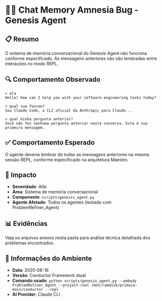 # 🧠💔 Chat Memory Amnesia Bug - Genesis Agent

## 📋 **Resumo**
O sistema de memória conversacional do Genesis Agent não funciona conforme especificado. As mensagens anteriores não são lembradas entre interações no modo REPL.

## 🔍 **Comportamento Observado**
```
> ola
Hello! How can I help you with your software engineering tasks today?

> qual sua funcao?
Sou Claude Code, o CLI oficial da Anthropic para Claude...

> qual minha pergunta anterior?
Você não fez nenhuma pergunta anterior nesta conversa. Esta é sua primeira mensagem.
```

## ✅ **Comportamento Esperado**
O agente deveria lembrar de todas as mensagens anteriores na mesma sessão REPL, conforme especificado na arquitetura Maestro.

## 🎯 **Impacto**
- **Severidade**: Alta
- **Área**: Sistema de memória conversacional
- **Componente**: `scripts/genesis_agent.py`
- **Agente Afetado**: Todos os agentes (testado com ProblemRefiner_Agent)

## 📊 **Evidências**
Veja os arquivos anexos nesta pasta para análise técnica detalhada dos problemas encontrados.

## 📅 **Informações do Ambiente**
- **Data**: 2025-08-16
- **Versão**: Conductor Framework atual
- **Comando usado**: `python scripts/genesis_agent.py --embody ProblemRefiner_Agent --project-root /mnt/ramdisk/primoia-main/conductor --repl`
- **AI Provider**: Claude CLI